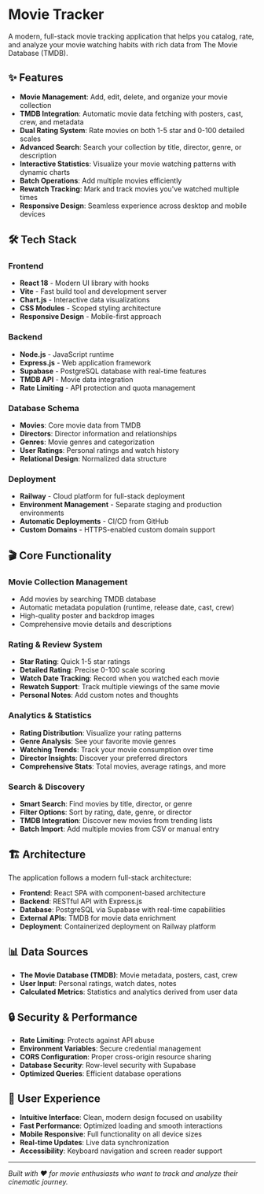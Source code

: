 # Movie Tracker

A modern, full-stack movie tracking application that helps you catalog, rate, and analyze your movie watching habits with rich data from The Movie Database (TMDB).

## ✨ Features

- **Movie Management**: Add, edit, delete, and organize your movie collection
- **TMDB Integration**: Automatic movie data fetching with posters, cast, crew, and metadata
- **Dual Rating System**: Rate movies on both 1-5 star and 0-100 detailed scales
- **Advanced Search**: Search your collection by title, director, genre, or description
- **Interactive Statistics**: Visualize your movie watching patterns with dynamic charts
- **Batch Operations**: Add multiple movies efficiently
- **Rewatch Tracking**: Mark and track movies you've watched multiple times
- **Responsive Design**: Seamless experience across desktop and mobile devices

## 🛠️ Tech Stack

### Frontend
- **React 18** - Modern UI library with hooks
- **Vite** - Fast build tool and development server
- **Chart.js** - Interactive data visualizations
- **CSS Modules** - Scoped styling architecture
- **Responsive Design** - Mobile-first approach

### Backend
- **Node.js** - JavaScript runtime
- **Express.js** - Web application framework
- **Supabase** - PostgreSQL database with real-time features
- **TMDB API** - Movie data integration
- **Rate Limiting** - API protection and quota management

### Database Schema
- **Movies**: Core movie data from TMDB
- **Directors**: Director information and relationships
- **Genres**: Movie genres and categorization
- **User Ratings**: Personal ratings and watch history
- **Relational Design**: Normalized data structure

### Deployment
- **Railway** - Cloud platform for full-stack deployment
- **Environment Management** - Separate staging and production environments
- **Automatic Deployments** - CI/CD from GitHub
- **Custom Domains** - HTTPS-enabled custom domain support

## 🎬 Core Functionality

### Movie Collection Management
- Add movies by searching TMDB database
- Automatic metadata population (runtime, release date, cast, crew)
- High-quality poster and backdrop images
- Comprehensive movie details and descriptions

### Rating & Review System
- **Star Rating**: Quick 1-5 star ratings
- **Detailed Rating**: Precise 0-100 scale scoring
- **Watch Date Tracking**: Record when you watched each movie
- **Rewatch Support**: Track multiple viewings of the same movie
- **Personal Notes**: Add custom notes and thoughts

### Analytics & Statistics
- **Rating Distribution**: Visualize your rating patterns
- **Genre Analysis**: See your favorite movie genres
- **Watching Trends**: Track your movie consumption over time
- **Director Insights**: Discover your preferred directors
- **Comprehensive Stats**: Total movies, average ratings, and more

### Search & Discovery
- **Smart Search**: Find movies by title, director, or genre
- **Filter Options**: Sort by rating, date, genre, or director
- **TMDB Integration**: Discover new movies from trending lists
- **Batch Import**: Add multiple movies from CSV or manual entry

## 🏗️ Architecture

The application follows a modern full-stack architecture:

- **Frontend**: React SPA with component-based architecture
- **Backend**: RESTful API with Express.js
- **Database**: PostgreSQL via Supabase with real-time capabilities
- **External APIs**: TMDB for movie data enrichment
- **Deployment**: Containerized deployment on Railway platform

## 📊 Data Sources

- **The Movie Database (TMDB)**: Movie metadata, posters, cast, crew
- **User Input**: Personal ratings, watch dates, notes
- **Calculated Metrics**: Statistics and analytics derived from user data

## 🔒 Security & Performance

- **Rate Limiting**: Protects against API abuse
- **Environment Variables**: Secure credential management
- **CORS Configuration**: Proper cross-origin resource sharing
- **Database Security**: Row-level security with Supabase
- **Optimized Queries**: Efficient database operations

## 📱 User Experience

- **Intuitive Interface**: Clean, modern design focused on usability
- **Fast Performance**: Optimized loading and smooth interactions
- **Mobile Responsive**: Full functionality on all device sizes
- **Real-time Updates**: Live data synchronization
- **Accessibility**: Keyboard navigation and screen reader support

---

*Built with ❤️ for movie enthusiasts who want to track and analyze their cinematic journey.*
